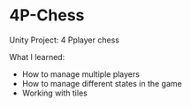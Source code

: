 # 4P-Chess
Unity Project: 4 Pplayer chess

What I learned:
- How to manage multiple players 
- How to manage different states in the game
- Working with tiles
